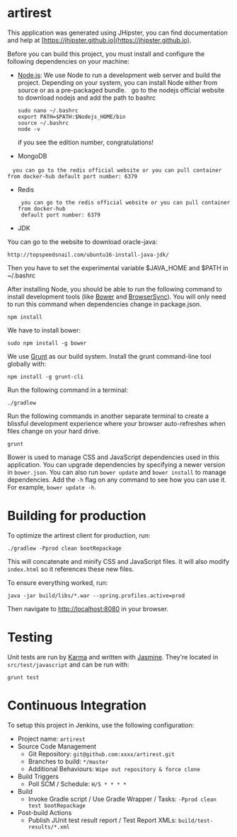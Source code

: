 # artirest

This application was generated using JHipster, you can find documentation and help at [https://jhipster.github.io](https://jhipster.github.io).

Before you can build this project, you must install and configure the following dependencies on your machine:

- [Node.js](https://nodejs.org/zh-cn/): We use Node to run a development web server and build the project.
   Depending on your system, you can install Node either from source or as a pre-packaged bundle.
   go to the nodejs official website to download nodejs and add the path to bashrc
   
   ```console
   sudo nano ~/.bashrc 
   export PATH=$PATH:$Nodejs_HOME/bin  
   source ~/.bashrc
   node -v 
   ```
   
   if you see the edition number, congratulations!
- MongoDB

    ```
     you can go to the redis official website or you can pull container from docker-hub
     default port number: 6379
    ```
    
- Redis

    ```console
     you can go to the redis official website or you can pull container from docker-hub
     default port number: 6379
    ```
    
- JDK

You can go to the website to download oracle-java:

    http://topspeedsnail.com/ubuntu16-install-java-jdk/

Then you have to set the experimental variable $JAVA_HOME and $PATH in ~/.bashrc

After installing Node, you should be able to run the following command to install development tools (like
[Bower][] and [BrowserSync][]). You will only need to run this command when dependencies change in package.json.

    npm install

We have to install bower:

    sudo npm install -g bower

We use [Grunt][] as our build system. Install the grunt command-line tool globally with:

    npm install -g grunt-cli

Run the following command in a terminal:

```console
./gradlew
```

Run the following commands in another separate terminal to create a blissful development experience where your browser
auto-refreshes when files change on your hard drive.

    grunt

Bower is used to manage CSS and JavaScript dependencies used in this application. You can upgrade dependencies by
specifying a newer version in `bower.json`. You can also run `bower update` and `bower install` to manage dependencies.
Add the `-h` flag on any command to see how you can use it. For example, `bower update -h`.

# Building for production

To optimize the artirest client for production, run:

    ./gradlew -Pprod clean bootRepackage

This will concatenate and minify CSS and JavaScript files. It will also modify `index.html` so it references
these new files.

To ensure everything worked, run:

    java -jar build/libs/*.war --spring.profiles.active=prod

Then navigate to [http://localhost:8080](http://localhost:8080) in your browser.

# Testing

Unit tests are run by [Karma][] and written with [Jasmine][]. They're located in `src/test/javascript` and can be run with:

    grunt test



# Continuous Integration

To setup this project in Jenkins, use the following configuration:

* Project name: `artirest`
* Source Code Management
    * Git Repository: `git@github.com:xxxx/artirest.git`
    * Branches to build: `*/master`
    * Additional Behaviours: `Wipe out repository & force clone`
* Build Triggers
    * Poll SCM / Schedule: `H/5 * * * *`
* Build
    * Invoke Gradle script / Use Gradle Wrapper / Tasks: `-Pprod clean test bootRepackage`
* Post-build Actions
    * Publish JUnit test result report / Test Report XMLs: `build/test-results/*.xml`

[JHipster]: https://jhipster.github.io/
[Node.js]: https://nodejs.org/
[Bower]: http://bower.io/
[Grunt]: http://gruntjs.com/
[BrowserSync]: http://www.browsersync.io/
[Karma]: http://karma-runner.github.io/
[Jasmine]: http://jasmine.github.io/2.0/introduction.html
[Protractor]: https://angular.github.io/protractor/
